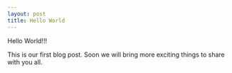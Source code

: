 ```yaml
---
layout: post
title: Hello World
---
```


Hello World!!!

This is our first blog post. Soon we will bring more exciting things to share with you all.
